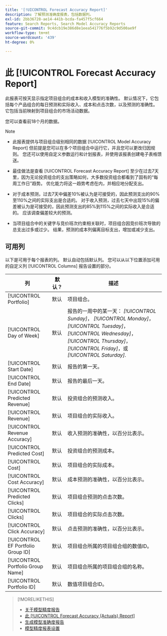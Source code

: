 ```yaml
---
title: '[!UICONTROL Forecast Accuracy Report]'
description: 了解预测准确度报表，包括数据列。
exl-id: 2bb36728-ae14-441b-bcda-fa457f5cf664
feature: Search Reports, Search Model Accuracy Reports
source-git-commit: 9c4dcb19e386d8e1eea541776f5b92c9d500ae9f
workflow-type: tm+mt
source-wordcount: '439'
ht-degree: 0%

---
```


# 此 [!UICONTROL Forecast Accuracy Report]

此报表可按天显示指定项目组合的成本和收入模型的准确性。 默认情况下，它包括每个产品组合的每日预测和实际收入、成本和点击次数，以及预测的准确性。 它包括当前映射到项目组合的市场活动数据。

您可以查看前18个月的数据。

>[!NOTE]
>
>* 此报表提供与项目组合级别相同的数据 [!UICONTROL Model Accuracy Report] 但前提是您可以在多个项目组合中运行它，并且您可以更改归因规则。 您还可以使用自定义参数运行和计划报表，并使用该报表创建电子表格馈送。
>
>* 最佳做法是查看 [!UICONTROL Forecast Accuracy Report] 至少在过去7天里，因为无论投资组合的支出策略如何，大多数投资组合都看到了固有的“每周工作日”趋势。 优化能力将这一趋势考虑在内，并相应地分配支出。
>
>* 对于成本预测，过去7天中偏差10%被认为是可接受的，因此预测支出的90%至110%之间的实际支出是合适的。 对于收入预测，过去七天中出现15%的偏差被认为是可接受的，因此预测支出的85%到115%之间的实际收入是合适的。 应该调查偏差较大的预测。
>
>* 当项目组合中的关键字与竞价班次约束相关联时，项目组合因竞价班次导致的总支出过多或过少。 结果，预测的成本列偏离目标支出，增加或减少支出。

## 可用列

以下是可用于每个报表的列。 默认自动包括默认列。 您可以从以下位置添加可用的自定义列 [!UICONTROL Columns] 报告设置的部分。

| 列 | 默认？ | 描述 |
|----|----|----|
| [!UICONTROL Portfolio] | 默认 | 项目组合。 |
| [!UICONTROL Day of Week] | 默认 | 报告的一周中的某一天： <i>[!UICONTROL Sunday]</i>， <i>[!UICONTROL Monday]</i>， <i>[!UICONTROL Tuesday]</i>， <i>[!UICONTROL Wednesday]</i>， <i>[!UICONTROL Thursday]</i>， <i>[!UICONTROL Friday]</i>，或 <i>[!UICONTROL Saturday]</i>. |
| [!UICONTROL Start Date] | 默认 | 报告的第一天。 |
| [!UICONTROL End Date] | 默认 | 报告的最后一天。 |
| [!UICONTROL Predicted Revenue] | 默认 | 投资组合的预测收入。 |
| [!UICONTROL Revenue] | 默认 | 项目组合的实际收入。 |
| [!UICONTROL Revenue Accuracy] | 默认 | 收入预测的准确性，以百分比表示。 |
| [!UICONTROL Predicted Cost] | 默认 | 投资组合的预测成本。 |
| [!UICONTROL Cost] | 默认 | 项目组合的实际成本。 |
| [!UICONTROL Cost Accuracy] | 默认 | 成本预测的准确性，以百分比表示。 |
| [!UICONTROL Predicted Clicks] | 默认 | 项目组合预测的点击次数。 |
| [!UICONTROL Clicks] | 默认 | 项目组合的实际点击次数。 |
| [!UICONTROL Click Accuracy] | 默认 | 点击预测的准确性，以百分比表示。 |
| [!UICONTROL EF Portfolio Group ID] | 默认 | 项目组合所属的项目组合组的数值ID。 |
| [!UICONTROL Portfolio Group Name] | 默认 | 项目组合所属的项目组合组的名称。 |
| [!UICONTROL Portfolio ID] | 默认 | 数值项目组合ID。 |

<table style="table-layout:auto">

>[!MORELIKETHIS]
>
>* [关于模型精度报告](/help/search-social-commerce/reports/management/model-accuracy/model-accuracy-report-about.md)
>* [此 [!UICONTROL Forecast Accuracy (Actuals) Report]](forecast-accuracy-actuals-report.md)
>* [生成模型准确度报告](model-accuracy-report-generate.md)
>* [模型精度报表设置](/help/search-social-commerce/reports/management/model-accuracy/model-accuracy-report-settings.md)

